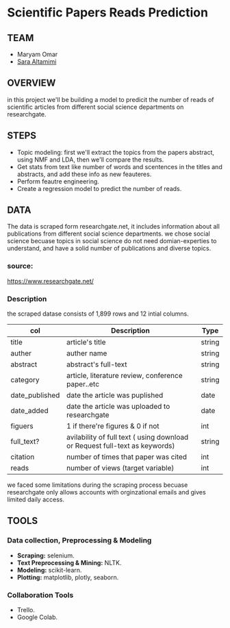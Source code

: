 # Scientific Papers Reads Prediction


## TEAM
- Maryam Omar 
- [Sara Altamimi](https://github.com/saraaltamimi12)

## OVERVIEW
in this project we'll be building a model to predicit the number of reads of scientific articles from different social science departments on researchgate.

## STEPS
- Topic modeling: first we'll extract the topics from the papers abstract, using NMF and LDA, then we'll compare the results.
- Get stats from text like number of words and scentences in the titles and abstracts, and add these info as new feauteres.
- Perform feautre engineering.
- Create a regression model to predict the number of reads.


## DATA
The data is scraped form researchgate.net, it includes information about all publications from  different social science departments. we chose social science becuase topics in social science do not need domian-experties to understand, and have a solid number of publications and diverse topics. 

### source:
https://www.researchgate.net/

### Description 
the scraped datase consists of 1,899 rows and 12 intial columns.

| col | Description | Type |
| --- | --- | --- |
| title | article's title | string 
| auther| auther name | string 
| abstract | abstract's full-text  | string
| category| article, literature review, conference paper..etc | string
| date_published | date the article was puplished | date
| date_added | date the article was uploaded to researchgate | date
| figuers | 1 if there're figures & 0 if not | int
| full_text? | avilability of full text ( using download or Request full-text as keywords) | string
| citation | number of times that paper was cited | int
| reads | number of views (target variable)| int

we faced some limitations during the scraping process becuase researchgate only allows accounts with orginzational emails and gives limited daily access. 

## TOOLS  

### Data collection, Preprocessing & Modeling  
- **Scraping:** selenium. 
- **Text Preprocessing & Mining:** NLTK.
- **Modeling:** scikit-learn.
- **Plotting:** matplotlib, plotly, seaborn.

### Collaboration Tools
- Trello.
- Google Colab.
